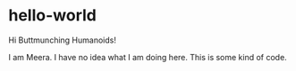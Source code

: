 # hello-world
Hi Buttmunching Humanoids!

I am Meera. I have no idea what I am doing here.
This is some kind of code. 
